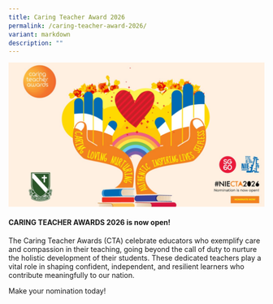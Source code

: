 ```yaml
---
title: Caring Teacher Award 2026
permalink: /caring-teacher-award-2026/
variant: markdown
description: ""
---
```

![](/images/Announcement/Caring_Teacher_Award_2025.jpg)

#### CARING TEACHER AWARDS 2026 is now open! 

The Caring Teacher Awards (CTA) celebrate educators who exemplify care and compassion in their teaching, going beyond the call of duty to nurture the holistic development of their students. These dedicated teachers play a vital role in shaping confident, independent, and resilient learners who contribute meaningfully to our nation.

Make your nomination today!
